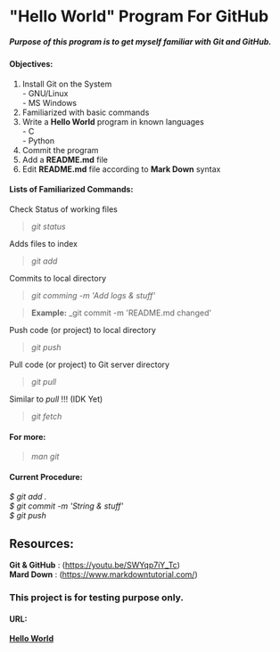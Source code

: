 # "Hello World" Program For GitHub

##### Purpose of this program is to get myself familiar with Git and GitHub.

#### Objectives:  
01. Install Git on the System  
          - GNU/Linux  
          - MS Windows
02. Familiarized with basic commands
03. Write a **Hello World** program in known languages   
          - C  
          - Python  
04. Commit the program
05. Add a **README.md** file 
06. Edit **README.md** file according to **Mark Down** syntax

#### Lists of Familiarized Commands:

Check Status of working files
>_git status_  

Adds files to index
>_git add_  

Commits to local directory 
>_git comming -m 'Add logs & stuff'_  

>**Example:** _git commit -m 'README.md changed'

Push code (or project) to local directory 
>_git push_  

Pull code (or project) to Git server directory 
>_git pull_  

Similar to _pull_ !!! (IDK Yet)
>_git fetch_  

#### For more:
>_man git_  

#### Current Procedure:
_$ git add ._  
_$ git commit -m 'String & stuff'_  
_$ git push_  

## Resources:
**Git & GitHub**    : (https://youtu.be/SWYqp7iY_Tc)  
**Mard Down**       : (https://www.markdowntutorial.com/)


### This project is for testing purpose only.


#### URL:
[**Hello World**](https://github.com/mh1011/hello-world)